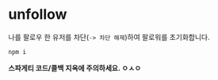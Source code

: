 # unfollow

나를 팔로우 한 유저를 차단(`-> 차단 해제`)하여 팔로워를 초기화합니다.

```sh
npm i
```

**스파게티 코드/콜백 지옥에 주의하세요. ㅇㅅㅇ**